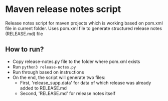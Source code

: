 # Maven release notes script
Release notes script for maven projects which is working based on pom.xml file in current folder.
Uses pom.xml file to generate structured release notes (RELEASE.md) file

## How to run?
* Copy release-notes.py file to the folder where pom.xml exists
* Run ```python3 release-notes.py```
* Run through based on instructions
* On the end, the script will generate two files:
    * First, 'release_supp.data' for data of which release was already added to RELEASE.md
    * Second, 'RELEASE.md' for release notes itself
